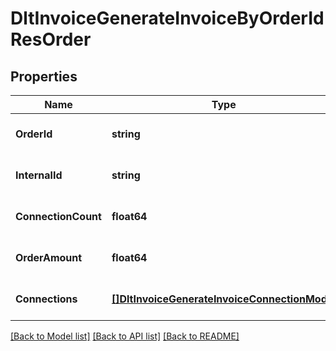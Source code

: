 # DltInvoiceGenerateInvoiceByOrderIdResOrder

## Properties
Name | Type | Description | Notes
------------ | ------------- | ------------- | -------------
**OrderId** | **string** |  | [optional] [default to null]
**InternalId** | **string** |  | [optional] [default to null]
**ConnectionCount** | **float64** |  | [optional] [default to null]
**OrderAmount** | **float64** |  | [optional] [default to null]
**Connections** | [**[]DltInvoiceGenerateInvoiceConnectionModel**](dltInvoiceGenerateInvoiceConnectionModel.md) |  | [optional] [default to null]

[[Back to Model list]](../README.md#documentation-for-models) [[Back to API list]](../README.md#documentation-for-api-endpoints) [[Back to README]](../README.md)

